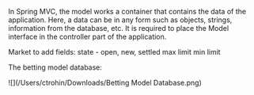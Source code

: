 In Spring MVC, the model works a container that contains the data of the application.
Here, a data can be in any form such as objects, strings, information from the database, etc.
It is required to place the Model interface in the controller part of the application.

Market to add fields:
    state - open, new, settled
    max limit min limit

The betting model database: 

![](/Users/ctrohin/Downloads/Betting Model Database.png)


